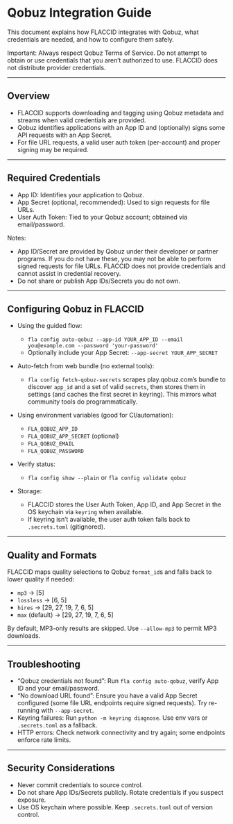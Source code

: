 # Qobuz Integration Guide

This document explains how FLACCID integrates with Qobuz, what credentials are needed, and how to configure them safely.

Important: Always respect Qobuz Terms of Service. Do not attempt to obtain or use credentials that you aren’t authorized to use. FLACCID does not distribute provider credentials.

---

## Overview

- FLACCID supports downloading and tagging using Qobuz metadata and streams when valid credentials are provided.
- Qobuz identifies applications with an App ID and (optionally) signs some API requests with an App Secret.
- For file URL requests, a valid user auth token (per-account) and proper signing may be required.

---

## Required Credentials

- App ID: Identifies your application to Qobuz.
- App Secret (optional, recommended): Used to sign requests for file URLs.
- User Auth Token: Tied to your Qobuz account; obtained via email/password.

Notes:
- App ID/Secret are provided by Qobuz under their developer or partner programs. If you do not have these, you may not be able to perform signed requests for file URLs. FLACCID does not provide credentials and cannot assist in credential recovery.
- Do not share or publish App IDs/Secrets you do not own.

---

## Configuring Qobuz in FLACCID

- Using the guided flow:
  - `fla config auto-qobuz --app-id YOUR_APP_ID --email you@example.com --password 'your-password'`
  - Optionally include your App Secret: `--app-secret YOUR_APP_SECRET`

- Auto-fetch from web bundle (no external tools):
  - `fla config fetch-qobuz-secrets` scrapes play.qobuz.com’s bundle to discover `app_id` and a set of valid `secrets`, then stores them in settings (and caches the first secret in keyring). This mirrors what community tools do programmatically.

- Using environment variables (good for CI/automation):
  - `FLA_QOBUZ_APP_ID`
  - `FLA_QOBUZ_APP_SECRET` (optional)
  - `FLA_QOBUZ_EMAIL`
  - `FLA_QOBUZ_PASSWORD`

- Verify status:
  - `fla config show --plain` or `fla config validate qobuz`

- Storage:
  - FLACCID stores the User Auth Token, App ID, and App Secret in the OS keychain via `keyring` when available.
  - If keyring isn’t available, the user auth token falls back to `.secrets.toml` (gitignored).

---

## Quality and Formats

FLACCID maps quality selections to Qobuz `format_id`s and falls back to lower quality if needed:

- `mp3` → [5]
- `lossless` → [6, 5]
- `hires` → [29, 27, 19, 7, 6, 5]
- `max` (default) → [29, 27, 19, 7, 6, 5]

By default, MP3-only results are skipped. Use `--allow-mp3` to permit MP3 downloads.

---

## Troubleshooting

- “Qobuz credentials not found”: Run `fla config auto-qobuz`, verify App ID and your email/password.
- “No download URL found”: Ensure you have a valid App Secret configured (some file URL endpoints require signed requests). Try re-running with `--app-secret`.
- Keyring failures: Run `python -m keyring diagnose`. Use env vars or `.secrets.toml` as a fallback.
- HTTP errors: Check network connectivity and try again; some endpoints enforce rate limits.

---

## Security Considerations

- Never commit credentials to source control.
- Do not share App IDs/Secrets publicly. Rotate credentials if you suspect exposure.
- Use OS keychain where possible. Keep `.secrets.toml` out of version control.
